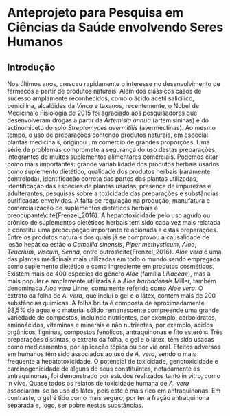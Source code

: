 # Anteprojeto para Pesquisa em Ciências da Saúde envolvendo Seres Humanos

## Introdução

Nos últimos anos, cresceu rapidamente o interesse no desenvolvimento de fármacos a partir de produtos naturais. Além dos clássicos casos de sucesso amplamente reconhecidos, como o ácido acetil salicílico, penicilina, alcalóides da _Vinca_ e taxanos, recentemente, o Nobel de Medicina e Fisiologia de 2015 foi agraciado aos pesquisadores que desenvolveram drogas a partir da _Artemisia annua_ (artemisininas) e do actinomiceto do solo _Streptomyces avermitilis_ (avermectinas). Ao mesmo tempo, o uso de preparações contendo produtos naturais, em especial plantas medicinais, originou um comércio de grandes proporções. Uma série de problemas compromete a segurança do uso destas preparações, integrantes de muitos suplementos alimentares comerciais. Podemos citar como mais importantes: grande variabilidade dos produtos herbais usados como suplemento dietético, qualidade dos produtos herbais (raramente controlada), identificação correta das partes das plantas utilizadas, identificação das espécies de plantas usadas, presença de impurezas e adulterantes, pesquisas sobre a toxicidade das preparações e substâncias purificadas envolvidas. A falta de regulação na produção, manufatura e comercialização de suplementos dietéticos herbais é preocupante\cite{Frenzel_2016}.
A hepatotoxicidade pelo uso agudo ou crônico de suplementos dietéticos herbais tem sido cada vez mais relatada e constitui uma preocupação importante relacionada a estas preparações. Entre os produtos naturais dos quais já se comprovou a causalidade de lesão hepática estão o _Camellia sinensis_, _Piper methysticum_, _Aloe_, _Teucrium_, _Viscum_, _Senna_, entre outros\cite{Frenzel_2016}. 
_Aloe vera_ é uma das plantas medicinais mais utilizadas em todo o mundo sendo empregada como suplemento dietético e como ingrediente em produtos cosméticos.
Existem mais de 400 espécies do gênero _Aloe_ (família _Liliaceae_), mas a mais popular e amplamente utilizada é a _Aloe barbadensis_ Miller, também denominada _Aloe vera_ Linne, comumente referida como _Aloe vera_. O extrato da folha de _A. vera_, que inclui o gel e o látex, contém mais de 200 substâncias químicas. A folha bruta é composta de aproximadamente 98,5% de água e o material sólido remanescente compreende uma grande variedade de compostos, incluindo nutrientes, por exemplo, carboidratos, aminoácidos, vitaminas e minerais e não nutrientes, por exemplo, ácidos orgânicos, ligninas, compostos fenólicos, antraquinonas e fito esteróis. Três preparações distintas, o extrato da folha, o gel e o látex, têm sido usadas como medicamentos, por aplicação tópica ou por via oral.
Efeitos adversos em humanos têm sido associados ao uso de _A. vera_, sendo o mais frequente a hepatotoxicidade. O potencial de toxicidade, genotoxicidade e carcinogenicidade de alguns de seus constituintes, notadamente as antraquinonas, foi demonstrado por estudos realizados tanto in vitro, como in vivo. Quase todos os relatos de toxicidade humana de _A. vera_ associaram-se ao uso do látex, pois este é mais rico em antraquinonas. Em contraste, o gel é tido como mais seguro, por ter a fração antraquinona separada e, logo, ser pobre nestas substâncias.